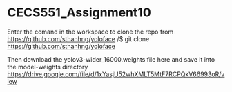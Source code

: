 # CECS551_Assignment10
Enter the comand in the workspace to clone the repo from https://github.com/sthanhng/yoloface
/$ git clone https://github.com/sthanhng/yoloface

Then download the yolov3-wider_16000.weights file here and save it into the model-weights directory
https://drive.google.com/file/d/1xYasjU52whXMLT5MtF7RCPQkV66993oR/view
